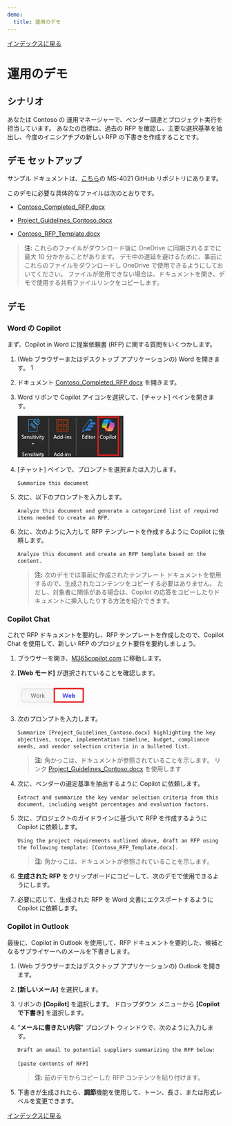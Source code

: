 ```yaml
---
demo:
  title: 運用のデモ
---
```


[インデックスに戻る](https://microsoftlearning.github.io/MS-4021-Copilot-Immersion-Experience/)

# 運用のデモ

## シナリオ

あなたは Contoso の 運用マネージャーで、ベンダー調達とプロジェクト実行を担当しています。 あなたの目標は、過去の RFP を確認し、主要な選択基準を抽出し、今度のイニシアチブの新しい RFP の下書きを作成することです。

## デモ セットアップ

サンプル ドキュメントは、[こちら](https://github.com/MicrosoftLearning/MS-4021-Copilot-Immersion-Experience/tree/master/ResourceFiles)の MS-4021 GitHub リポジトリにあります。

このデモに必要な具体的なファイルは次のとおりです。

- [Contoso_Completed_RFP.docx](https://github.com/MicrosoftLearning/MS-4021-Copilot-Immersion-Experience/raw/master/ResourceFiles/Contoso_Completed_RFP.docx)

- [Project_Guidelines_Contoso.docx](https://github.com/MicrosoftLearning/MS-4021-Copilot-Immersion-Experience/raw/master/ResourceFiles/Project_Guidelines_Contoso.docx)

- [Contoso_RFP_Template.docx](https://github.com/MicrosoftLearning/MS-4021-Copilot-Immersion-Experience/raw/master/ResourceFiles/Contoso_RFP_Template.docx)

> **注:** これらのファイルがダウンロード後に OneDrive に同期されるまでに最大 10 分かかることがあります。 デモ中の遅延を避けるために、事前にこれらのファイルをダウンロードし OneDrive で使用できるようにしておいてください。 ファイルが使用できない場合は、ドキュメントを開き、デモで使用する共有ファイルリンクをコピーします。

## デモ

### Word の Copilot

まず、Copilot in Word に提案依頼書 (RFP) に関する質問をいくつかします。

1. (Web ブラウザーまたはデスクトップ アプリケーションの) Word を開きます。
1
1. ドキュメント [Contoso_Completed_RFP.docx](https://github.com/MicrosoftLearning/MS-4021-Copilot-Immersion-Experience/raw/master/ResourceFiles/Contoso_Completed_RFP.docx) を開きます。

1. Word リボンで Copilot アイコンを選択して、[チャット] ペインを開きます。

    ![作業モード タブを示すスクリーンショット。](../Demos/Media/copilot-ribbon-word.png)

1. [チャット] ペインで、プロンプトを選択または入力します。

   ```text
   Summarize this document
   ```

1. 次に、以下のプロンプトを入力します。

   ```text
   Analyze this document and generate a categorized list of required items needed to create an RFP.
   ```

1. 次に、次のように入力して RFP テンプレートを作成するように Copilot に依頼します。

   ```text
   Analyze this document and create an RFP template based on the content.
   ```

    > **注:** 次のデモでは事前に作成されたテンプレート ドキュメントを使用するので、生成されたコンテンツをコピーする必要はありません。 ただし、対象者に関係がある場合は、Copilot の応答をコピーしたりドキュメントに挿入したりする方法を紹介できます。

### Copilot Chat

これで RFP ドキュメントを要約し、RFP テンプレートを作成したので、Copilot Chat を使用して、新しい RFP のプロジェクト要件を要約しましょう。

1. ブラウザーを開き、[M365copilot.com](https://m365copilot.com/) に移動します。  

1. **[Web モード]** が選択されていることを確認します。

    ![[Web モード] タブを示すスクリーンショット。](../Prompts/Media/web-mode.png)

1. 次のプロンプトを入力します。

   ```text
   Summarize [Project_Guidelines_Contoso.docx] highlighting the key objectives, scope, implementation timeline, budget, compliance needs, and vendor selection criteria in a bulleted list.
   ```

    > **注:** 角かっこは、ドキュメントが参照されていることを示します。 リンク [Project_Guidelines_Contoso.docx](https://github.com/MicrosoftLearning/MS-4021-Copilot-Immersion-Experience/raw/master/ResourceFiles/Project_Guidelines_Contoso.docx) を使用します

1. 次に、ベンダーの選定基準を抽出するように Copilot に依頼します。

   ```text
   Extract and summarize the key vendor selection criteria from this document, including weight percentages and evaluation factors.
   ```

1. 次に、プロジェクトのガイドラインに基づいて RFP を作成するように Copilot に依頼します。

   ```text
   Using the project requirements outlined above, draft an RFP using the following template: [Contoso_RFP_Template.docx].
   ```

    > **注:** 角かっこは、ドキュメントが参照されていることを示します。

1. **生成された RFP** をクリップボードにコピーして、次のデモで使用できるようにします。

1. 必要に応じて、生成された RFP を Word 文書にエクスポートするように Copilot に依頼します。

### Copilot in Outlook

最後に、Copilot in Outlook を使用して、RFP ドキュメントを要約した、候補となるサプライヤーへのメールを下書きします。

1. (Web ブラウザーまたはデスクトップ アプリケーションの) Outlook を開きます。

1. **[新しいメール]** を選択します。

1. リボンの **[Copilot]** を選択します。 ドロップダウン メニューから **[Copilot で下書き]** を選択します。

1. "**メールに書きたい内容**" プロンプト ウィンドウで、次のように入力します。

   ```text
   Draft an email to potential suppliers summarizing the RFP below:

   [paste contents of RFP]
   ```

    > **注:** 前のデモからコピーした RFP コンテンツを貼り付けます。

1. 下書きが生成されたら、**調節**機能を使用して、トーン、長さ、または形式レベルを変更できます。

[インデックスに戻る](https://microsoftlearning.github.io/MS-4021-Copilot-Immersion-Experience/)
